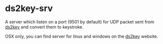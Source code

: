 ds2key-srv
==========

A server which listen on a port (9501 by default) for UDP packet sent from
[ds2key](https://code.google.com/p/ds2key/) and convert them to keystroke.

OSX only, you can find server for linux and windows on the [ds2key](https://code.google.com/p/ds2key/)
website.
